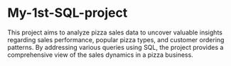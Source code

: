 # My-1st-SQL-project
This project aims to analyze pizza sales data to uncover valuable insights regarding sales performance, popular pizza types, and customer ordering patterns. By addressing various queries using SQL, the project provides a comprehensive view of the sales dynamics in a pizza business.
